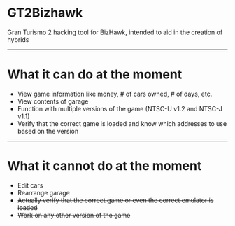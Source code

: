 # GT2Bizhawk
Gran Turismo 2 hacking tool for BizHawk, intended to aid in the creation of hybrids

---

# What it can do at the moment
- View game information like money, # of cars owned, # of days, etc.
- View contents of garage
- Function with multiple versions of the game (NTSC-U v1.2 and NTSC-J v1.1)
- Verify that the correct game is loaded and know which addresses to use based on the version

---

# What it cannot do at the moment
- Edit cars
- Rearrange garage
- ~~Actually verify that the correct game or even the correct emulator is loaded~~
- ~~Work on any other version of the game~~

